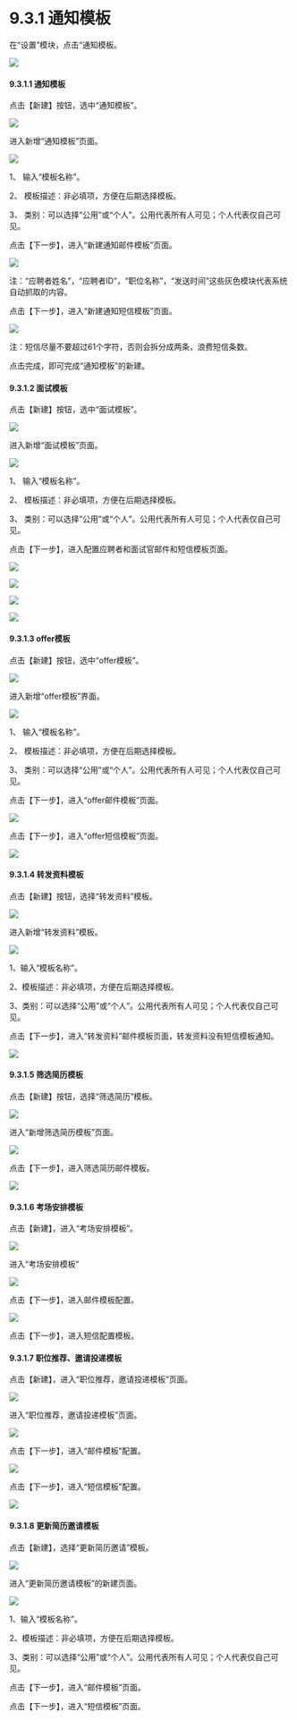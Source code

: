 # 9.3.1 通知模板

在“设置”模块，点击“通知模板。

![](image526.png)


#### 9.3.1.1 通知模板



点击【新建】按钮，选中“通知模板”。

![](image528.png)

进入新增“通知模板”页面。

![](image530.png)

1、	输入“模板名称”。

2、	模板描述：非必填项，方便在后期选择模板。

3、	类别：可以选择“公用”或“个人”。公用代表所有人可见；个人代表仅自己可见。

点击【下一步】，进入“新建通知邮件模板”页面。

![](image532.png)

注：“应聘者姓名”，“应聘者ID”，“职位名称”，“发送时间”这些灰色模块代表系统自动抓取的内容。

点击【下一步】，进入“新建通知短信模板”页面。

![](image534.png)

注：短信尽量不要超过61个字符，否则会拆分成两条，浪费短信条数。

点击完成，即可完成“通知模板”的新建。



#### 9.3.1.2 面试模板


点击【新建】按钮，选中“面试模板”。

![](image536.png)

进入新增“面试模板”页面。

![](image538.png)


1、	输入“模板名称”。

2、	模板描述：非必填项，方便在后期选择模板。

3、	类别：可以选择“公用”或“个人”。公用代表所有人可见；个人代表仅自己可见。

点击【下一步】，进入配置应聘者和面试官邮件和短信模板页面。
 
![](image540.png)

![](image542.png)

![](image544.png)

![](image546.png)
 

#### 9.3.1.3 offer模板



点击【新建】按钮，选中“offer模板”。

![](image548.png)

进入新增“offer模板”界面。

![](image550.png)

1、	输入“模板名称”。

2、	模板描述：非必填项，方便在后期选择模板。

3、	类别：可以选择“公用”或“个人”。公用代表所有人可见；个人代表仅自己可见。

点击【下一步】，进入“offer邮件模板”页面。

![](image552.png)

点击【下一步】，进入“offer短信模板”页面。

![](image554.png)


#### 9.3.1.4 转发资料模板



点击【新建】按钮，选择“转发资料”模板。

![](image556.png)

进入新增“转发资料”模板。

![](image558.png)

1、输入“模板名称”。

2、模板描述：非必填项，方便在后期选择模板。

3、类别：可以选择“公用”或“个人”。公用代表所有人可见；个人代表仅自己可见。

点击【下一步】，进入“转发资料”邮件模板页面，转发资料没有短信模板通知。

![](image560.png)


#### 9.3.1.5 筛选简历模板



点击【新建】按钮，选择“筛选简历”模板。

![](image562.png)

进入“新增筛选简历模板”页面。

![](image564.png)

点击【下一步】，进入筛选简历邮件模板。

![](image566.png)


#### 9.3.1.6 考场安排模板


点击【新建】，进入“考场安排模板”。

![](image568.png)

进入“考场安排模板”

![](image571.jpg)

点击【下一步】，进入邮件模板配置。

![](image572.png)

点击【下一步】，进入短信配置模板。




#### 9.3.1.7 职位推荐、邀请投递模板



点击【新建】，进入“职位推荐，邀请投递模板”页面。

![](image576.png)

进入“职位推荐，邀请投递模板”页面。


![](image578.png)

点击【下一步】，进入“邮件模板”配置。

![](image581.jpg)

点击【下一步】，进入“短信模板”配置。


![](image582.png)


#### 9.3.1.8 更新简历邀请模板


点击【新建】，选择“更新简历邀请”模板。

![](image584.png)

进入“更新简历邀请模板”的新建页面。

![](image586.png)

1、输入“模板名称”。

2、模板描述：非必填项，方便在后期选择模板。

3、类别：可以选择“公用”或“个人”。公用代表所有人可见；个人代表仅自己可见。

点击【下一步】，进入“邮件模板”页面。



点击【下一步】，进入“短信模板”页面。
 


